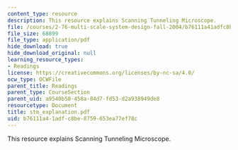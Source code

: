 ```yaml
---
content_type: resource
description: This resource explains Scanning Tunneling Microscope.
file: /courses/2-76-multi-scale-system-design-fall-2004/b76111a41adfc8be8759653ea77ef78c_stm_explanation.pdf
file_size: 68899
file_type: application/pdf
hide_download: true
hide_download_original: null
learning_resource_types:
- Readings
license: https://creativecommons.org/licenses/by-nc-sa/4.0/
ocw_type: OCWFile
parent_title: Readings
parent_type: CourseSection
parent_uid: a9540b50-458a-84d7-fd53-d2a938949de8
resourcetype: Document
title: stm_explanation.pdf
uid: b76111a4-1adf-c8be-8759-653ea77ef78c
---
```

This resource explains Scanning Tunneling Microscope.
